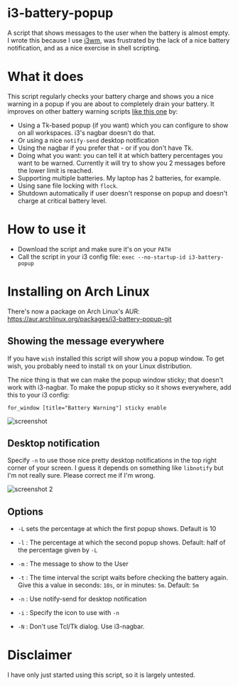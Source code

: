 # i3-battery-popup
A script that shows messages to the user when the battery is almost empty. I wrote this because I use [i3wm](http://i3wm.org/), was frustrated by the lack of a nice battery notification, and as a nice exercise in shell scripting.

# What it does
This script regularly checks your battery charge and shows you a nice warning in a popup if you are about to completely drain your battery. It improves on other battery warning scripts [like this one](https://github.com/stagnation/i3-battery-warning) by:

- Using a Tk-based popup (if you want) which you can configure to show on all workspaces. i3's nagbar doesn't do that.
- Or using a nice `notify-send` desktop notification
- Using the nagbar if you prefer that - or if you don't have Tk.
- Doing what you want: you can tell it at which battery percentages you want to be warned. Currently it will try to show you 2 messages before the lower limit is reached.
- Supporting multiple batteries. My laptop has 2 batteries, for example.
- Using sane file locking with `flock`.
- Shutdown automatically if user doesn't response on popup and doesn't charge at critical battery level.

# How to use it

- Download the script and make sure it's on your `PATH`
- Call the script in your i3 config file: `exec --no-startup-id i3-battery-popup`

# Installing on Arch Linux
There's now a package on Arch Linux's AUR: https://aur.archlinux.org/packages/i3-battery-popup-git

## Showing the message everywhere

If you have `wish` installed this script will show you a popup window. To get wish, you probably need to install `tk` on your Linux distribution.

The nice thing is that we can make the popup window sticky; that doesn't work with i3-nagbar. To make the popup sticky so it shows everywhere, add this to your i3 config:

`for_window [title="Battery Warning"] sticky enable`

![screenshot](screenshot.png)

## Desktop notification

Specify `-n` to use those nice pretty desktop notifications in the top right corner of your screen. I guess it depends on something like `libnotify` but I'm not really sure. Please correct me if I'm wrong.

![screenshot 2](screenshot2.png)

## Options

- `-L` sets the percentage at which the first popup shows. Default is 10
- `-l` : The percentage at which the second popup shows. Default: half of the percentage given by `-L`

- `-m` : The message to show to the User

- `-t` : The time interval the script waits before checking the battery again.
      Give this a value in seconds: `10s`, or in minutes: `5m`.
      Default: `5m`

- `-n` : Use notify-send for desktop notification

- `-i` : Specify the icon to use with `-n`

- `-N` : Don't use Tcl/Tk dialog. Use i3-nagbar.


# Disclaimer

I have only just started using this script, so it is largely untested.
